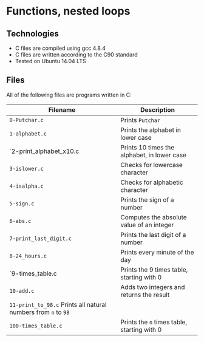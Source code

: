 # Functions, nested loops

## Technologies
* C files are compiled using gcc 4.8.4
* C files are written according to the C90 standard
* Tested on Ubuntu 14.04 LTS

## Files
All of the following files are programs written in C:

| Filename | Description |
| -------- | ----------- |
| `0-Putchar.c` | Prints `Putchar` |
| `1-alphabet.c` | Prints the alphabet in lower case |
| `2-print_alphabet_x10.c | Prints 10 times the alphabet, in lower case |
| `3-islower.c` | Checks for lowercase character |
| `4-isalpha.c` | Checks for alphabetic character |
| `5-sign.c` | Prints the sign of a number |
| `6-abs.c` | Computes the absolute value of an integer |
| `7-print_last_digit.c` | Prints the last digit of a number |
| `8-24_hours.c` | Prints every minute of the day |
| `9-times_table.c | Prints the 9 times table, starting with 0 |
| `10-add.c` | Adds two integers and returns the result |
| `11-print_to_98.c` Prints all natural numbers from `n` to `98` |
| `100-times_table.c` | Prints the `n` times table, starting with 0|
